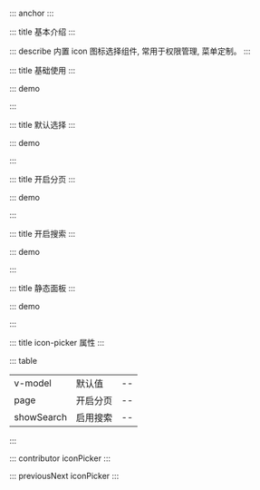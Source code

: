 ::: anchor
:::

::: title 基本介绍
:::

::: describe 内置 icon 图标选择组件, 常用于权限管理, 菜单定制。
:::

::: title 基础使用
:::

::: demo

<template>
  <lay-icon-picker type="layui-icon-face-smile"></lay-icon-picker>
</template>

<script>
import { ref } from 'vue'

export default {
  setup() {

    const icon = ref("layui-icon-home")

    return {
    }
  }
}
</script>

:::

::: title 默认选择
:::

::: demo

<template>
  <lay-icon-picker v-model="icon" type="layui-icon-face-smile"></lay-icon-picker>
</template>

<script>
import { ref } from 'vue'

export default {
  setup() {

    const icon = ref("layui-icon-home")

    return {
    }
  }
}
</script>

:::

::: title 开启分页
:::

::: demo

<template>
  <lay-icon-picker v-model="icon" type="layui-icon-face-smile" page></lay-icon-picker>
</template>

<script>
import { ref } from 'vue'

export default {
  setup() {

    const icon = ref("layui-icon-home")

    return {
    }
  }
}
</script>

:::

::: title 开启搜索
:::

::: demo

<template>
  <lay-icon-picker v-model="icon" type="layui-icon-face-smile" page showSearch></lay-icon-picker>
</template>

<script>
import { ref } from 'vue'

export default {
  setup() {

    const icon = ref("layui-icon-home")

    return {
    }
  }
}
</script>

:::

::: title 静态面板
:::

::: demo

<template>
  <lay-icon-picker v-model="icon" type="layui-icon-face-smile" page showSearch position="static"></lay-icon-picker>
</template>

<script>
import { ref } from 'vue'

export default {
  setup() {

    const icon = ref("layui-icon-home")

    return {
    }
  }
}
</script>

:::

::: title icon-picker 属性
:::

::: table

|            |          |     |
| ---------- | -------- | --- |
| v-model    | 默认值   | --  |
| page       | 开启分页 | --  |
| showSearch | 启用搜索 | --  |

:::

::: contributor iconPicker
:::  

::: previousNext iconPicker
:::